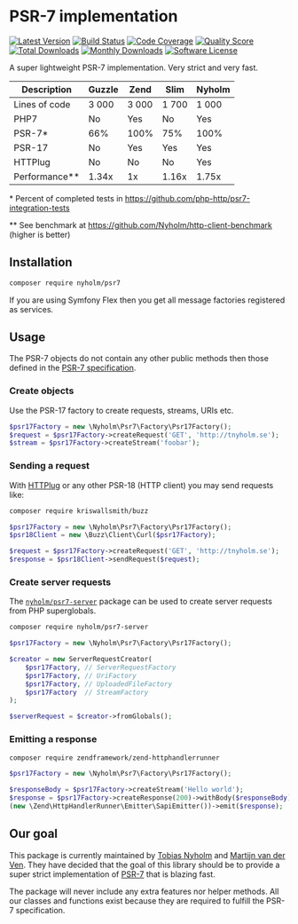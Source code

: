 # PSR-7 implementation

[![Latest Version](https://img.shields.io/github/release/Nyholm/psr7.svg?style=flat-square)](https://github.com/Nyholm/psr7/releases)
[![Build Status](https://img.shields.io/travis/Nyholm/psr7/master.svg?style=flat-square)](https://travis-ci.org/Nyholm/psr7)
[![Code Coverage](https://img.shields.io/scrutinizer/coverage/g/Nyholm/psr7.svg?style=flat-square)](https://scrutinizer-ci.com/g/Nyholm/psr7)
[![Quality Score](https://img.shields.io/scrutinizer/g/Nyholm/psr7.svg?style=flat-square)](https://scrutinizer-ci.com/g/Nyholm/psr7)
[![Total Downloads](https://poser.pugx.org/nyholm/psr7/downloads)](https://packagist.org/packages/nyholm/psr7)
[![Monthly Downloads](https://poser.pugx.org/nyholm/psr7/d/monthly.png)](https://packagist.org/packages/nyholm/psr7)
[![Software License](https://img.shields.io/badge/license-MIT-brightgreen.svg?style=flat-square)](LICENSE)


A super lightweight PSR-7 implementation. Very strict and very fast.

| Description | Guzzle | Zend | Slim | Nyholm |
| ---- | ------ | ---- | ---- | ------ |
| Lines of code | 3 000 | 3 000 | 1 700 | 1 000 |
| PHP7 | No | Yes | No | Yes |
| PSR-7* | 66% | 100% | 75% | 100% |
| PSR-17 | No | Yes | Yes | Yes |
| HTTPlug | No | No | No | Yes |
| Performance** | 1.34x | 1x | 1.16x | 1.75x |

\* Percent of completed tests in https://github.com/php-http/psr7-integration-tests

\** See benchmark at https://github.com/Nyholm/http-client-benchmark (higher is better)

## Installation

```bash
composer require nyholm/psr7
```

If you are using Symfony Flex then you get all message factories registered as services. 

## Usage

The PSR-7 objects do not contain any other public methods then those defined in
the [PSR-7 specification](https://www.php-fig.org/psr/psr-7/). 

### Create objects

Use the PSR-17 factory to create requests, streams, URIs etc.  

```php
$psr17Factory = new \Nyholm\Psr7\Factory\Psr17Factory();
$request = $psr17Factory->createRequest('GET', 'http://tnyholm.se');
$stream = $psr17Factory->createStream('foobar');
```

### Sending a request

With [HTTPlug](http://httplug.io/) or any other PSR-18 (HTTP client) you may send 
requests like: 

```bash
composer require kriswallsmith/buzz
```

```php
$psr17Factory = new \Nyholm\Psr7\Factory\Psr17Factory();
$psr18Client = new \Buzz\Client\Curl($psr17Factory);

$request = $psr17Factory->createRequest('GET', 'http://tnyholm.se');
$response = $psr18Client->sendRequest($request);
```

### Create server requests

The [`nyholm/psr7-server`](https://github.com/Nyholm/psr7-server) package can be used 
to create server requests from PHP superglobals.

```bash
composer require nyholm/psr7-server
```

```php
$psr17Factory = new \Nyholm\Psr7\Factory\Psr17Factory();

$creator = new ServerRequestCreator(
    $psr17Factory, // ServerRequestFactory
    $psr17Factory, // UriFactory
    $psr17Factory, // UploadedFileFactory
    $psr17Factory  // StreamFactory
);

$serverRequest = $creator->fromGlobals();
```

### Emitting a response

```bash
composer require zendframework/zend-httphandlerrunner
```

```php
$psr17Factory = new \Nyholm\Psr7\Factory\Psr17Factory();

$responseBody = $psr17Factory->createStream('Hello world');
$response = $psr17Factory->createResponse(200)->withBody($responseBody);
(new \Zend\HttpHandlerRunner\Emitter\SapiEmitter())->emit($response);
```

## Our goal

This package is currently maintained by [Tobias Nyholm](http://nyholm.se) and 
[Martijn van der Ven](https://vanderven.se/martijn/). They have decided that the
goal of this library should be to provide a super strict implementation of 
[PSR-7](https://www.php-fig.org/psr/psr-7/) that is blazing fast. 

The package will never include any extra features nor helper methods. All our classes
and functions exist because they are required to fulfill the PSR-7 specification. 
